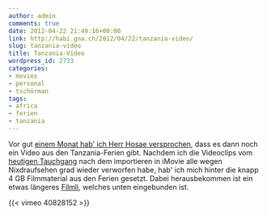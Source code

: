 ```yaml
---
author: admin
comments: true
date: 2012-04-22 21:49:16+00:00
link: http://habi.gna.ch/2012/04/22/tanzania-video/
slug: tanzania-video
title: Tanzania-Video
wordpress_id: 2733
categories:
- movies
- personal
- tschörman
tags:
- africa
- ferien
- tanzania
---
```


Vor gut [einem Monat hab' ich Herr Hosae versprochen](http://habi.gna.ch/2012/03/17/tansania/), dass es dann noch ein Video aus den Tanzania-Ferien gibt.
Nachdem ich die Videoclips vom [heutigen Tauchgang](http://divelog.davidhaberthür.ch/2012.04.22.chachelim%C3%A4rit.pdf) nach dem importieren in iMovie alle wegen Nixdraufsehen grad wieder verworfen habe, hab' ich mich hinter die knapp 4 GB Filmmaterial aus den Ferien gesetzt. Dabei herausbekommen ist ein etwas längeres [Filmli](http://vimeo.com/40828152), welches unten eingebunden ist.

{{< vimeo 40828152 >}}
